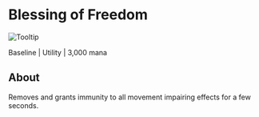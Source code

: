 # Blessing of Freedom

![Tooltip]()

Baseline | Utility | 3,000 mana

## About

Removes and grants immunity to all movement impairing effects for a few seconds.
